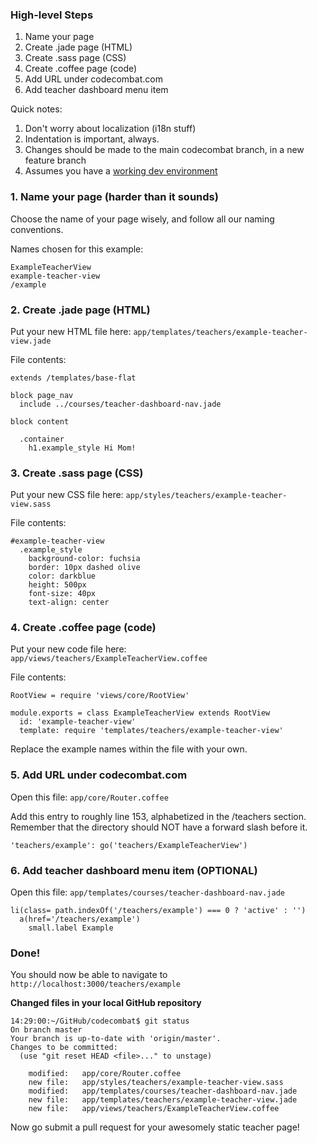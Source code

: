 ### High-level Steps
1. Name your page
2. Create .jade page (HTML)
3. Create .sass page (CSS)
4. Create .coffee page (code)
5. Add URL under codecombat.com
6. Add teacher dashboard menu item

Quick notes:

1. Don't worry about localization (i18n stuff)
2. Indentation is important, always.
3. Changes should be made to the main codecombat branch, in a new feature branch
4. Assumes you have a [working dev environment](https://github.com/codecombat/codecombat/wiki/Dev-Setup:-General-Information)

### 1. Name your page (harder than it sounds)

Choose the name of your page wisely, and follow all our naming conventions.

Names chosen for this example:

    ExampleTeacherView
    example-teacher-view
    /example

### 2. Create .jade page (HTML)

Put your new HTML file here: `app/templates/teachers/example-teacher-view.jade`

File contents:

    extends /templates/base-flat

    block page_nav
      include ../courses/teacher-dashboard-nav.jade

    block content

      .container
        h1.example_style Hi Mom!

### 3. Create .sass page (CSS)

Put your new CSS file here: `app/styles/teachers/example-teacher-view.sass`

File contents:

    #example-teacher-view
      .example_style
        background-color: fuchsia
        border: 10px dashed olive
        color: darkblue
        height: 500px
        font-size: 40px
        text-align: center

### 4. Create .coffee page (code)

Put your new code file here: `app/views/teachers/ExampleTeacherView.coffee`

File contents:

    RootView = require 'views/core/RootView'

    module.exports = class ExampleTeacherView extends RootView
      id: 'example-teacher-view'
      template: require 'templates/teachers/example-teacher-view'

Replace the example names within the file with your own.

### 5. Add URL under codecombat.com

Open this file: `app/core/Router.coffee`

Add this entry to roughly line 153, alphabetized in the /teachers section. Remember that the directory should NOT have a forward slash before it. 

    'teachers/example': go('teachers/ExampleTeacherView')

### 6. Add teacher dashboard menu item (OPTIONAL)

Open this file: `app/templates/courses/teacher-dashboard-nav.jade`

    li(class= path.indexOf('/teachers/example') === 0 ? 'active' : '')
      a(href='/teachers/example')
        small.label Example

### Done!

You should now be able to navigate to `http://localhost:3000/teachers/example`

**Changed files in your local GitHub repository**

    14:29:00:~/GitHub/codecombat$ git status
    On branch master
    Your branch is up-to-date with 'origin/master'.
    Changes to be committed:
      (use "git reset HEAD <file>..." to unstage)
    
    	modified:   app/core/Router.coffee
    	new file:   app/styles/teachers/example-teacher-view.sass
    	modified:   app/templates/courses/teacher-dashboard-nav.jade
    	new file:   app/templates/teachers/example-teacher-view.jade
    	new file:   app/views/teachers/ExampleTeacherView.coffee

Now go submit a pull request for your awesomely static teacher page!